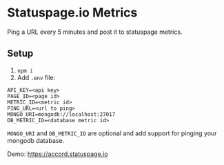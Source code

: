 # Statuspage.io Metrics
Ping a URL every 5 minutes and post it to statuspage metrics. 

## Setup
1) `npm i`
2) Add `.env` file:
```
API_KEY=<api key>
PAGE_ID=<page id>
METRIC_ID=<metric id>
PING_URL=<url to ping>
MONGO_URI=mongodb://localhost:27017
DB_METRIC_ID=<database metric id>
```

`MONGO_URI` and `DB_METRIC_ID` are optional and add support for pinging your mongodb database.

Demo: https://accord.statuspage.io